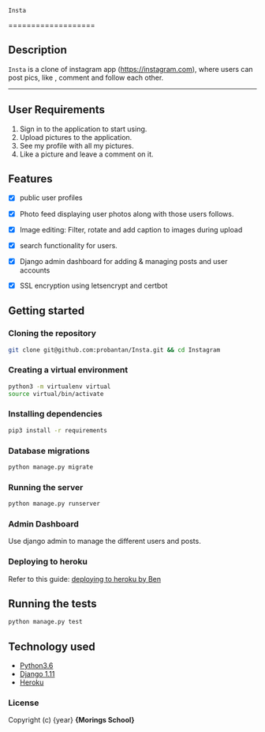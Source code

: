     Insta
===================
## Description
```Insta``` is a clone of instagram app (https://instagram.com), where users can post  pics, like , comment and follow each other.

------------------------------------------------------------------------

## User Requirements

1. Sign in to the application to start using.
2. Upload  pictures to the application.
3. See my profile with all my pictures.
5. Like a picture and leave a comment on it.

## Features

+ [x] public user profiles
+ [x] Photo feed displaying user photos along with those users follows.
+ [x] Image editing: Filter, rotate and add caption to images during upload
+ [x] search functionality for users.
+ [x] Django admin dashboard for adding & managing posts and user accounts
+ [x] SSL encryption using letsencrypt and certbot


## Getting started




### Cloning the repository
```bash
git clone git@github.com:probantan/Insta.git && cd Instagram
```

### Creating a virtual environment

```bash
python3 -m virtualenv virtual
source virtual/bin/activate
```
### Installing dependencies
```bash
pip3 install -r requirements
```


### Database migrations

```bash
python manage.py migrate
```

### Running the server 
```bash
python manage.py runserver
```

### Admin Dashboard
Use django admin to manage the different users and posts.

### Deploying to heroku
Refer to this guide: [deploying to heroku by Ben](https://gist.github.com/Benard18/01e28cfbd911f87c7df8ee33cbdaa593)

## Running the tests
```bash
python manage.py test
```




## Technology used

* [Python3.6](https://www.python.org/)
* [Django 1.11](https://www.djangoproject.com/)
* [Heroku](https://heroku.com)




### License
Copyright (c) {year} **{Morings School}**